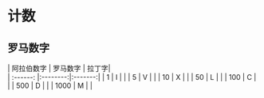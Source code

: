 
# 计数

## 罗马数字

       
       
   | 阿拉伯数字 | 罗马数字  |  拉丁字|       
      | :------:  |:--------:|:-------:|
      | 1         | I        |         |
      | 5         | V        |         |
      | 10        | X        |         |
      | 50        | L        |         | 
      | 100       | C        |         |
      | 500       | D        |         |
      | 1000      | M        |         |
   
